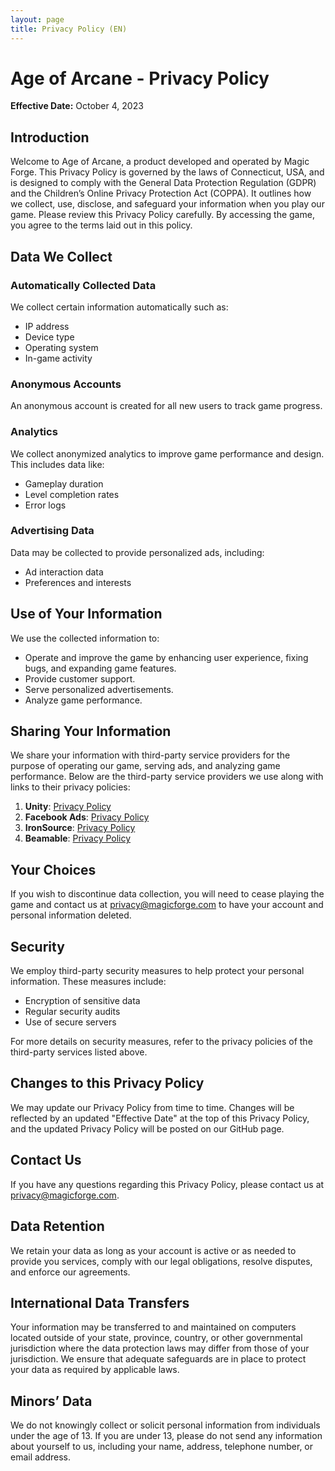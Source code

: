 ```yaml
---
layout: page
title: Privacy Policy (EN)
---
```

# Age of Arcane - Privacy Policy

**Effective Date:** October 4, 2023

## Introduction
Welcome to Age of Arcane, a product developed and operated by Magic Forge. This Privacy Policy is governed by the laws of Connecticut, USA, and is designed to comply with the General Data Protection Regulation (GDPR) and the Children’s Online Privacy Protection Act (COPPA). It outlines how we collect, use, disclose, and safeguard your information when you play our game. Please review this Privacy Policy carefully. By accessing the game, you agree to the terms laid out in this policy.

## Data We Collect

### Automatically Collected Data
We collect certain information automatically such as:
- IP address
- Device type
- Operating system
- In-game activity

### Anonymous Accounts
An anonymous account is created for all new users to track game progress.

### Analytics
We collect anonymized analytics to improve game performance and design. This includes data like:
- Gameplay duration
- Level completion rates
- Error logs

### Advertising Data
Data may be collected to provide personalized ads, including:
- Ad interaction data
- Preferences and interests

## Use of Your Information

We use the collected information to:
- Operate and improve the game by enhancing user experience, fixing bugs, and expanding game features.
- Provide customer support.
- Serve personalized advertisements.
- Analyze game performance.

## Sharing Your Information
We share your information with third-party service providers for the purpose of operating our game, serving ads, and analyzing game performance. Below are the third-party service providers we use along with links to their privacy policies:

1. **Unity**: [Privacy Policy](https://unity3d.com/legal/privacy-policy)
2. **Facebook Ads**: [Privacy Policy](https://www.facebook.com/policy.php)
3. **IronSource**: [Privacy Policy](https://www.ironsrc.com/privacy-policy)
4. **Beamable**: [Privacy Policy](https://beamable.com/privacy)

## Your Choices

If you wish to discontinue data collection, you will need to cease playing the game and contact us at privacy@magicforge.com to have your account and personal information deleted.

## Security

We employ third-party security measures to help protect your personal information. These measures include:
- Encryption of sensitive data
- Regular security audits
- Use of secure servers

For more details on security measures, refer to the privacy policies of the third-party services listed above.

## Changes to this Privacy Policy

We may update our Privacy Policy from time to time. Changes will be reflected by an updated "Effective Date" at the top of this Privacy Policy, and the updated Privacy Policy will be posted on our GitHub page.

## Contact Us

If you have any questions regarding this Privacy Policy, please contact us at privacy@magicforge.com.

## Data Retention

We retain your data as long as your account is active or as needed to provide you services, comply with our legal obligations, resolve disputes, and enforce our agreements.

## International Data Transfers

Your information may be transferred to and maintained on computers located outside of your state, province, country, or other governmental jurisdiction where the data protection laws may differ from those of your jurisdiction. We ensure that adequate safeguards are in place to protect your data as required by applicable laws.

## Minors’ Data

We do not knowingly collect or solicit personal information from individuals under the age of 13. If you are under 13, please do not send any information about yourself to us, including your name, address, telephone number, or email address.

